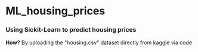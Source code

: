 # ML_housing_prices
### Using Sickit-Learn to predict housing prices

**How?** By uploading the "housing.csv" dataset directly from kaggle via code

